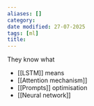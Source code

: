 ```yaml
---
aliases: []
category:
date modified: 27-07-2025
tags: [ml]
title: 
---
```

They know what
- [[LSTM]] means
- [[Attention mechanism]]
- [[Prompts]] optimisation
- [[Neural network]]

